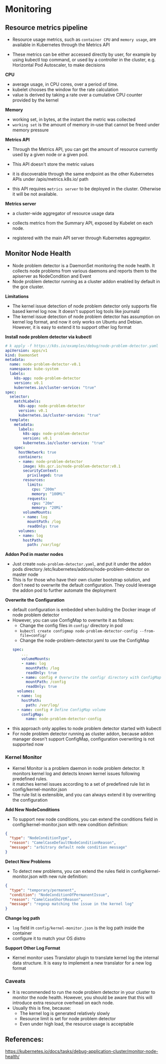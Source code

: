 # Monitoring

## Resource metrics pipeline

- Resource usage metrics, such as `container CPU` and `memory usage`, are available in Kubernetes through the Metrics API

- These metrics can be either accessed directly by user, for example by using kubectl top command, or used by a controller in the cluster, e.g. Horizontal Pod Autoscaler, to make decisions

**CPU**
- average usage, in CPU cores, over a period of time.
- kubelet chooses the window for the rate calculation
- value is derived by taking a rate over a cumulative CPU counter provided by the kernel 

**Memory**
- working set, in bytes, at the instant the metric was collected
- `working set` is the amount of memory in-use that cannot be freed under memory pressure

**Metrics API**
- Through the Metrics API, you can get the amount of resource currently used by a given node or a given pod. 

- This API doesn't store the metric values

- it is discoverable through the same endpoint as the other Kubernetes APIs under /apis/metrics.k8s.io/ path

- this API requires `metrics server` to be deployed in the cluster. Otherwise it will be not available.

**Metrics server**
- a cluster-wide aggregator of resource usage data

- collects metrics from the Summary API, exposed by Kubelet on each node.

- registered with the main API server through Kubernetes aggregator.

## Monitor Node Health
- Node problem detector is a DaemonSet monitoring the node health. It collects node problems from various daemons and reports them to the apiserver as NodeCondition and Event
- Node problem detector running as a cluster addon enabled by default in the gce cluster.

**Limitations**
- The kernel issue detection of node problem detector only supports file based kernel log now. It doesn't support log tools like journald
- The kernel issue detection of node problem detector has assumption on kernel log format, and now it only works on Ubuntu and Debian. However, it is easy to extend it to support other log format

**Install node problem detector via kubectl**
```yaml
# k apply -f https://k8s.io/examples/debug/node-problem-detector.yaml
apiVersion: apps/v1
kind: DaemonSet
metadata:
  name: node-problem-detector-v0.1
  namespace: kube-system
  labels:
    k8s-app: node-problem-detector
    version: v0.1
    kubernetes.io/cluster-service: "true"
spec:
  selector:
    matchLabels:
      k8s-app: node-problem-detector  
      version: v0.1
      kubernetes.io/cluster-service: "true"
  template:
    metadata:
      labels:
        k8s-app: node-problem-detector
        version: v0.1
        kubernetes.io/cluster-service: "true"
    spec:
      hostNetwork: true
      containers:
      - name: node-problem-detector
        image: k8s.gcr.io/node-problem-detector:v0.1
        securityContext:
          privileged: true
        resources:
          limits:
            cpu: "200m"
            memory: "100Mi"
          requests:
            cpu: "20m"
            memory: "20Mi"
        volumeMounts:
        - name: log
          mountPath: /log
          readOnly: true
      volumes:
      - name: log
        hostPath:
          path: /var/log/
```
**Addon Pod in master nodes**
- Just create `node-problem-detector.yaml`, and put it under the addon pods directory /etc/kubernetes/addons/node-problem-detector on master node
- This is for those who have their own cluster bootstrap solution, and don't need to overwrite the default configuration. They could leverage the addon pod to further automate the deployment

**Overwrite the Configuration**
-  default configuration is embedded when building the Docker image of node problem detector
- However, you can use ConfigMap to overwrite it as follows:
    - Change the config files in `config/` directory in pod
    - `kubectl create configmap node-problem-detector-config --from-file=config/`
    - Change the node-problem-detector.yaml to use the ConfigMap
    ```yaml
    spec:
        ...
        volumeMounts:
        - name: log
          mountPath: /log
          readOnly: true
        - name: config # Overwrite the config/ directory with ConfigMap volume
          mountPath: /config
          readOnly: true
      volumes:
      - name: log
        hostPath:
          path: /var/log/
      - name: config # Define ConfigMap volume
        configMap:
          name: node-problem-detector-config
    ```
- this approach only applies to node problem detector started with kubectl
- For node problem detector running as cluster addon, because addon manager doesn't support ConfigMap, configuration overwriting is not supported now

### Kernel Monitor
- Kernel Monitor is a problem daemon in node problem detector. It monitors kernel log and detects known kernel issues following predefined rules.
- it matches kernel issues according to a set of predefined rule list in config/kernel-monitor.json
- The rule list is extensible, and you can always extend it by overwriting the configuration

**Add New NodeConditions**
- To support new node conditions, you can extend the conditions field in config/kernel-monitor.json with new condition definition:
```json
{
  "type": "NodeConditionType",
  "reason": "CamelCaseDefaultNodeConditionReason",
  "message": "arbitrary default node condition message"
}
```

**Detect New Problems**
- To detect new problems, you can extend the rules field in config/kernel-monitor.json with new rule definition:

```json
{
  "type": "temporary/permanent",
  "condition": "NodeConditionOfPermanentIssue",
  "reason": "CamelCaseShortReason",
  "message": "regexp matching the issue in the kernel log"
}
```

**Change log path**

- `log` field in `config/kernel-monitor.json` is the log path inside the container
-  configure it to match your OS distro

**Support Other Log Format**
- Kernel monitor uses Translator plugin to translate kernel log the internal data structure. It is easy to implement a new translator for a new log format

### Caveats
- It is recommended to run the node problem detector in your cluster to monitor the node health. However, you should be aware that this will introduce extra resource overhead on each node. 
- Usually this is fine, because:
    - The kernel log is generated relatively slowly
    - Resource limit is set for node problem detector
    - Even under high load, the resource usage is acceptable

## References:
https://kubernetes.io/docs/tasks/debug-application-cluster/monitor-node-health/